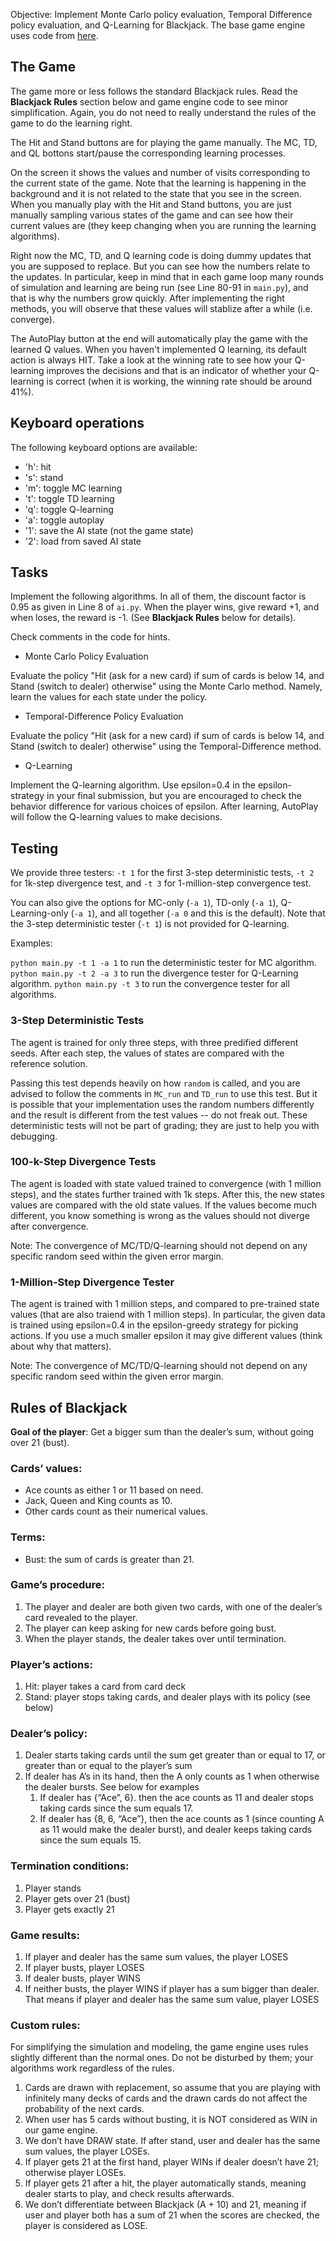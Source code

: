 Objective:
Implement Monte Carlo policy evaluation, Temporal Difference policy evaluation, and Q-Learning for Blackjack. The base game engine uses code from [here](https://github.com/ServePeak/Blackjack-Python/blob/master/blackjack.py).

The Game
-----
The game more or less follows the standard Blackjack rules. Read the **Blackjack Rules** section below and game engine code to see minor simplification. Again, you do not need to really understand the rules of the game to do the learning right.

The Hit and Stand buttons are for playing the game manually. The MC, TD, and QL bottons start/pause the corresponding learning processes.

On the screen it shows the values and number of visits corresponding to the current state of the game. Note that the learning is happening in the background and it is not related to the state that you see in the screen. When you manually play with the Hit and Stand buttons, you are just manually sampling various states of the game and can see how their current values are (they keep changing when you are running the learning algorithms).

Right now the MC, TD, and Q learning code is doing dummy updates that you are supposed to replace. But you can see how the numbers relate to the updates. In particular, keep in mind that in each game loop many rounds of simulation and learning are being run (see Line 80-91 in `main.py`), and that is why the numbers grow quickly. After implementing the right methods, you will observe that these values will stablize after a while (i.e. converge).

The AutoPlay button at the end will automatically play the game with the learned Q values. When you haven't implemented Q learning, its default action is always HIT. Take a look at the winning rate to see how your Q-learning improves the decisions and that is an indicator of whether your Q-learning is correct (when it is working, the winning rate should be around 41%).

Keyboard operations
------
The following keyboard options are available:
- 'h': hit
- 's': stand
- 'm': toggle MC learning
- 't': toggle TD learning
- 'q': toggle Q-learning
- 'a': toggle autoplay
- '1': save the AI state (not the game state)
- '2': load from saved AI state


Tasks
-----
Implement the following algorithms. In all of them, the discount factor is 0.95 as given in Line 8 of `ai.py`. When the player wins, give reward +1, and when loses, the reward is -1. (See **Blackjack Rules** below for details).

Check comments in the code for hints.

- Monte Carlo Policy Evaluation

Evaluate the policy "Hit (ask for a new card) if sum of cards is below 14, and Stand (switch to dealer) otherwise" using the Monte Carlo method. Namely, learn the values for each state under the policy.

- Temporal-Difference Policy Evaluation

Evaluate the policy "Hit (ask for a new card) if sum of cards is below 14, and Stand (switch to dealer) otherwise" using the Temporal-Difference method.

- Q-Learning

Implement the Q-learning algorithm. Use epsilon=0.4 in the epsilon-strategy in your final submission, but you are encouraged to check the behavior difference for various choices of epsilon. After learning, AutoPlay will follow the Q-learning values to make decisions.

Testing
-----

We provide three testers: `-t 1` for the first 3-step deterministic tests, `-t 2` for 1k-step divergence test, and `-t 3` for 1-million-step convergence test.

You can also give the options for MC-only (`-a 1`), TD-only (`-a 1`), Q-Learning-only (`-a 1`), and all together (`-a 0` and this is the default). Note that the 3-step deterministic tester (`-t 1`) is not provided for Q-learning.

Examples:

`python main.py -t 1 -a 1` to run the deterministic tester for MC algorithm.
`python main.py -t 2 -a 3` to run the divergence tester for Q-Learning algorithm.
`python main.py -t 3` to run the convergence tester for all algorithms.

### 3-Step Deterministic Tests

The agent is trained for only three steps, with three predified different seeds. After each step, the values of states are compared with the reference solution.

Passing this test depends heavily on how `random` is called, and you are advised to follow the comments in `MC_run` and `TD_run` to use this test. But it is possible that your implementation uses the random numbers differently and the result is different from the test values -- do not freak out. These deterministic tests will not be part of grading; they are just to help you with debugging.

### 100-k-Step Divergence Tests

The agent is loaded with state valued trained to convergence (with 1 million steps), and the states further trained with 1k steps. After this, the new states values are compared with the old state values. If the values become much different, you know something is wrong as the values should not diverge after convergence.

Note: The convergence of MC/TD/Q-learning should not depend on any specific random seed within the given error margin.

### 1-Million-Step Divergence Tester

The agent is trained with 1 million steps, and compared to pre-trained state values (that are also traiend with 1 million steps). In particular, the given data is trained using epsilon=0.4 in the epsilon-greedy strategy for picking actions. If you use a much smaller epsilon it may give different values (think about why that matters).

Note: The convergence of MC/TD/Q-learning should not depend on any specific random seed within the given error margin.


Rules of Blackjack
-----

**Goal of the player**: Get a bigger sum than the dealer’s sum, without going over 21 (bust).

### Cards’ values:
- Ace counts as either 1 or 11 based on need.
- Jack, Queen and King counts as 10.
- Other cards count as their numerical values.

### Terms:
- Bust: the sum of cards is greater than 21.

### Game’s procedure:
1. The player and dealer are both given two cards, with one of the dealer’s card revealed to the player.
2. The player can keep asking for new cards before going bust.
3. When the player stands, the dealer takes over until termination.

### Player’s actions:
1. Hit: player takes a card from card deck
2. Stand: player stops taking cards, and dealer plays with its policy (see below)

### Dealer’s policy:
1. Dealer starts taking cards until the sum get greater than or equal to 17, or greater than or equal to the player’s sum
2. If dealer has A’s in its hand, then the A only counts as 1 when otherwise the dealer bursts. See below for examples
    1. If dealer has {“Ace”, 6}. then the ace counts as 11 and dealer stops taking cards since the sum equals 17.
    2. If dealer has {8, 6, “Ace”}, then the ace counts as 1 (since counting A as 11 would make the dealer burst), and dealer keeps taking cards since the sum equals 15.

### Termination conditions:
1. Player stands
2. Player gets over 21 (bust)
3. Player gets exactly 21

### Game results:
1. If player and dealer has the same sum values, the player LOSES
2. If player busts, player LOSES
3. If dealer busts, player WINS
4. If neither busts, the player WINS if player has a sum bigger than dealer. That means if player and dealer has the same sum value, player LOSES

### Custom rules:
For simplifying the simulation and modeling, the game engine uses rules slightly different than the normal ones. Do not be disturbed by them; your algorithms work regardless of the rules.

1. Cards are drawn with replacement, so assume that you are playing with infinitely many decks of cards and the drawn cards do not affect the probability of the next cards.
2. When user has 5 cards without busting, it is NOT considered as WIN in our game engine.
3. We don’t have DRAW state. If after stand, user and dealer has the same sum values, the player LOSEs.
4. If player gets 21 at the first hand, player WINs if dealer doesn’t have 21; otherwise player LOSEs.
5. If player gets 21 after a hit, the player automatically stands, meaning dealer starts to play, and check results afterwards.
6. We don’t differentiate between Blackjack (A + 10) and 21, meaning if user and player both has a sum of 21 when the scores are checked, the player is considered as LOSE.
